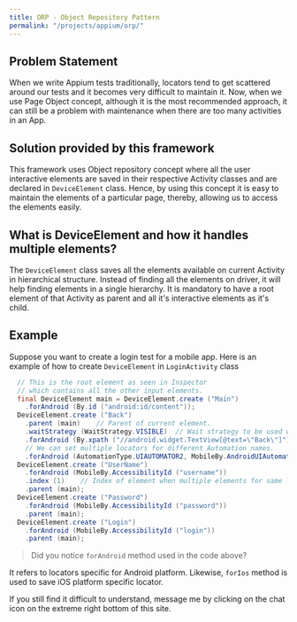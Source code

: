 ```yaml
---
title: ORP - Object Repository Pattern
permalink: "/projects/appium/orp/"
---
```


## Problem Statement

When we write Appium tests traditionally, locators tend to get scattered around our tests and it becomes very difficult to maintain it. Now, when we use Page Object concept, although it is the most recommended approach, it can still be a problem with maintenance when there are too many activities in an App.

## Solution provided by this framework

This framework uses Object repository concept where all the user interactive elements are saved in their respective Activity classes and are declared in `DeviceElement` class. Hence, by using this concept it is easy to maintain the elements of a particular page, thereby, allowing us to access the elements easily.

## What is DeviceElement and how it handles multiple elements?

The `DeviceElement` class saves all the elements available on current Activity in hierarchical structure. Instead of finding all the elements on driver, it will help finding elements in a single hierarchy. It is mandatory to have a root element of that Activity as parent and all it's interactive elements as it's child.

## Example

Suppose you want to create a login test for a mobile app.
Here is an example of how to create `DeviceElement` in `LoginActivity` class

```java
  // This is the root element as seen in Inspector
  // which contains all the other input elements.
  final DeviceElement main = DeviceElement.create ("Main")
    .forAndroid (By.id ("android:id/content"));
  DeviceElement.create ("Back")
    .parent (main)    // Parent of current element.
    .waitStrategy (WaitStrategy.VISIBLE)  // Wait strategy to be used while finding the element.
    .forAndroid (By.xpath ("//android.widget.TextView[@text=\"Back\"]"))     // Locator used to find the element.
    // We can set multiple locators for different Automation names.
    .forAndroid (AutomationType.UIAUTOMATOR2, MobileBy.AndroidUIAutomator ("new UiSelector ().text (\"Back\");"));
  DeviceElement.create ("UserName")
    .forAndroid (MobileBy.AccessibilityId ("username"))
    .index (1)    // Index of element when multiple elements for same locator exists.
    .parent (main);
  DeviceElement.create ("Password")
    .forAndroid (MobileBy.AccessibilityId ("password"))
    .parent (main);
  DeviceElement.create ("Login")
    .forAndroid (MobileBy.AccessibilityId ("login"))
    .parent (main);
```

> Did you notice `forAndroid` method used in the code above?

It refers to locators specific for Android platform.
Likewise, `forIos` method is used to save iOS platform specific locator.

If you still find it difficult to understand, message me by clicking on the chat icon on the extreme right bottom of this site.

